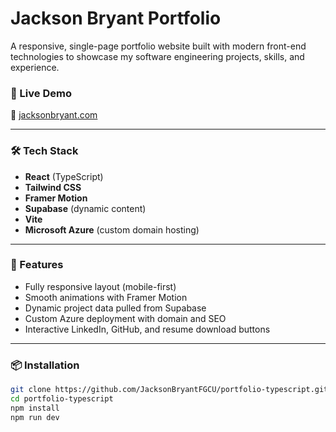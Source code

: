 # Jackson Bryant Portfolio

A responsive, single-page portfolio website built with modern front-end technologies to showcase my software engineering projects, skills, and experience.

### 🚀 Live Demo
🔗 [jacksonbryant.com](https://jacksonbryant.com)

---

### 🛠️ Tech Stack
- **React** (TypeScript)
- **Tailwind CSS**
- **Framer Motion**
- **Supabase** (dynamic content)
- **Vite**
- **Microsoft Azure** (custom domain hosting)

---

### 🔧 Features
- Fully responsive layout (mobile-first)
- Smooth animations with Framer Motion
- Dynamic project data pulled from Supabase
- Custom Azure deployment with domain and SEO
- Interactive LinkedIn, GitHub, and resume download buttons

---

### 📦 Installation

```bash
git clone https://github.com/JacksonBryantFGCU/portfolio-typescript.git
cd portfolio-typescript
npm install
npm run dev

